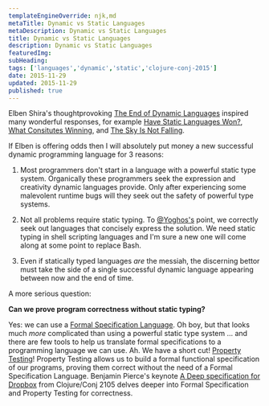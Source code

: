 ```yaml
---
templateEngineOverride: njk,md
metaTitle: Dynamic vs Static Languages
metaDescription: Dynamic vs Static Languages
title: Dynamic vs Static Languages
description: Dynamic vs Static Languages
featuredImg: 
subHeading: 
tags: ['languages','dynamic','static','clojure-conj-2015']
date: 2015-11-29
updated: 2015-11-29
published: true
---
```


<div class="col-start-3 col-end-9">




Elben Shira's thoughtprovoking [The End of Dynamic Languages](http://elbenshira.com/blog/the-end-of-dynamic-languages/) inspired many wonderful responses, for example [Have Static Languages Won?](http://pointersgonewild.com/2015/11/25/have-static-languages-won/), [What Consitutes Winning](http://exupero.org/hazard/post/what-constitutes-winning/), and [The Sky Is Not Falling](http://yogthos.net/posts/2015-11-28-TheSkyIsNotFalling.html).

If Elben is offering odds then I will absolutely put money a new successful dynamic programming language for 3 reasons:

1.  Most programmers don't start in a language with a powerful static type system. Organically these programmers seek the expression and creativity dynamic languages provide. Only after experiencing some malevolent runtime bugs will they seek out the safety of powerful type systems.

2.  Not all problems require static typing. To [@Yoghos's](https://twitter.com/yogthos) point, we correctly seek out languages that concisely express the solution. We need static typing in shell scripting languages and I'm sure a new one will come along at some point to replace Bash.

3.  Even if statically typed languages *are* the messiah, the discerning bettor must take the side of a single successful dynamic language appearing between now and the end of time.

A more serious question:

**Can we prove program correctness without static typing?**

Yes: we can use a [Formal Specification Language](https://en.wikipedia.org/wiki/Specification_language). Oh boy, but that looks much *more* complicated than using a powerful static type system ... and there are few tools to help us translate formal specifications to a programming language we can use. Ah. We have a short cut! [Property Testing](https://en.wikipedia.org/wiki/Property_testing)! Property Testing allows us to build a formal functional specification of our programs, proving them correct without the need of a Formal Specification Language. Benjamin Pierce's keynote [A Deep specification for Dropbox](https://www.youtube.com/watch?v=Y2jQe8DFzUM) from Clojure/Conj 2105 delves deeper into Formal Specification and Property Testing for correctness.
